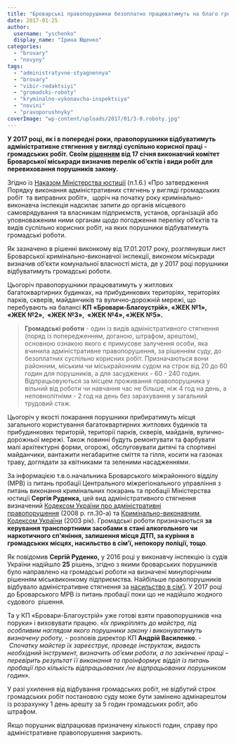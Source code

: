 ```yaml
---
title: "Броварські правопорушники безоплатно працюватимуть на благо громади"
date: 2017-01-25
author: 
  username: "yschenko"
  display_name: "Ірина Ющенко"
categories: 
  - "brovary"
  - "novyny"
tags: 
  - "administratyvne-styagnennya"
  - "brovary"
  - "vibir-redaktsiyi"
  - "gromadski-roboty"
  - "kryminalno-vykonavcha-inspektsiya"
  - "novini"
  - "pravoporushnyky"
coverImage: "wp-content/uploads/2017/01/3-0.roboty.jpg"
---
```


**У 2017 році, як і в попередні роки, правопорушники відбуватимуть адміністративне стягнення у вигляді суспільно корисної праці - громадських робіт. Своїм [рішенням](http://brovary-rada.gov.ua/documents/26633.html) від 17 січня виконавчий комітет Броварської міськради визначив перелік об’єктів і види робіт для перевиховання порушників закону.**

Згідно із [Наказом Міністерства юстиції](http://zakon3.rada.gov.ua/laws/show/z0457-13) (п.1.6.) «Про затвердження Порядку виконання адміністративних стягнень у вигляді громадських робіт  та виправних робіт»,  щоріч на початку року кримінально-виконавча інспекція надсилає запити до органів місцевого самоврядування та власникам підприємств, установ, організацій або уповноваженим ними органам щодо погодження переліку об’єктів та видів суспільно корисних робіт, на яких порушники відбуватимуть громадські роботи.

Як зазначено в рішенні виконкому від 17.01.2017 року, розглянувши лист Броварської кримінально-виконавчої інспекції, виконком міськради визначив об’єкти комунальної власності міста, де у 2017 році порушники відбуватимуть громадські роботи.

Цьогоріч правопорушники працюватимуть у житлових багатоквартирних будинках, на прибудинкових територіях, територіях парків, скверів, майданчиків та вулично-дорожній мережі, що перебувають на балансі **КП** **«Бровари-Благоустрій», «ЖЕК №1»,  «ЖЕК №2»,  «ЖЕК №3»,  «ЖЕК №4», «ЖЕК №5».**

> **Громадські роботи** - один із видів адміністративного стягнення (поряд із попередженням, доганою, штрафом, арештом), основною ознакою якого є примусове залучення особи, яка вчинила адміністративне правопорушення, за рішенням суду, до безоплатних суспільно корисних робіт. Призначаються вони районним, міським чи міськрайонним судом на строк від 20 до 60 годин для порушників, а для засуджених - 60 - 240 годин. Відпрацьовуються за місцем проживання правопорушника у вільний від роботи чи навчання час не більше, ніж 4 год на день, а неповнолітніми - 2 год на день без зарахування у загальний трудовий стаж.

Цьогоріч у якості покарання порушники прибиратимуть місця загального користування багатоквартирних житлових будинків та прибудинкових територій, території парків, скверів, майданів, вулично-дорожньої мережі. Також повинні будуть ремонтувати та фарбувати малі архітектурні форми, огорожі, обслуговувати дитячі та спортивні майданчики, вантажити негабаритне сміття та гілля, косити на газонах траву, доглядати за квітниками та зеленими насадженнями.

За інформацією т.в.о.начальника Броварського міжрайонного відділу (МРВ) із питань пробації Центрального міжрегіонального управління з питань виконання кримінальних покарань та пробації Міністерства юстиції **Сергія Руденка,** цей вид адміністративного стягнення визначений [Кодексом України про адміністративні правопорушення](http://zakon5.rada.gov.ua/laws/show/80731-10) (2008 р. гл.30-а) та [Кримінально-виконавчим  Кодексом України](http://zakon5.rada.gov.ua/laws/show/1129-15) (2003 рік). Громадські роботи призначаються **за керування транспортними засобами в стані алкогольного чи наркотичного сп'яніння, залишення місця ДТП, за куріння в громадських місцях, насильство в сім’ї, непокору поліції, тощо**.

Як повідомив **Сергій Руденко,** у 2016 році у виконавчу інспекцію із судів України надійшло **25** рішень, згідно з якими броварських порушників було направлено на громадські роботи на визначені минулорічним рішенням міськвиконкому підприємства. Найбільше правопорушників відбувало адміністративне стягнення за [насильство в сім’ї](https://mpz.brovary.org/nasillya-smittya-yake-treba-vinositi-z-hati/). У 2017 році до Броварського МРВ із питань пробації поки що не надійшло жодного судового  рішення.

Та у КП «Бровари-Благоустрій» уже готові взяти правопорушників «на поруки» і виховувати працею. «_Їх прикріплять до майстра, під особливим наглядом якого порушники закону і виконуватимуть визначену роботу, -_ розповів директор КП **Андрій Василенко**. - _Спочатку майстер їх зареєструє, проведе інструктаж, видасть необхідний інструмент, визначить об’єми роботи, а по закінченні праці – перевірить результат її виконання та проінформує_ _відділ із питань пробації про кількість відпрацьованих /не відпрацьованих порушником годин»._

У разі ухилення від відбування громадських робіт, не відбутий строк громадських робіт постановою суду може бути замінено адмінарештом із розрахунку 1 день арешту за 5 годин громадських робіт, або штрафом.

Якщо порушник відпрацював призначену кількості годин, справу про адміністративне правопорушення закриють.
